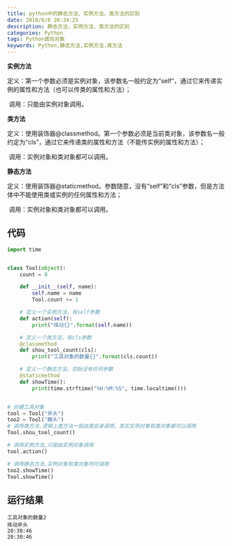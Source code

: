 ```yaml
---
title: python中的静态方法、实例方法、类方法的区别
date: 2018/8/8 20:34:25
description: 静态方法，实例方法，类方法的区别
categories: Python
tags: Python面向对象
keywords: Python,静态方法,实例方法,类方法
---
```


**实例方法**

​	定义：第一个参数必须是实例对象，该参数名一般约定为“self”，通过它来传递实例的属性和方法（也可以传类的属性和方法）；

​	调用：只能由实例对象调用。

**类方法**

​	定义：使用装饰器@classmethod。第一个参数必须是当前类对象，该参数名一般约定为“cls”，通过它来传递类的属性和方法（不能传实例的属性和方法）；

​	调用：实例对象和类对象都可以调用。

**静态方法**

​	定义：使用装饰器@staticmethod。参数随意，没有“self”和“cls”参数，但是方法体中不能使用类或实例的任何属性和方法；

​	调用：实例对象和类对象都可以调用。

<!--more-->

## 代码

```python
import time


class Tool(object):
    count = 0

    def __init__(self, name):
        self.name = name
        Tool.count += 1

    # 定义一个实例方法，有self参数
    def action(self):
        print("挥动{}".format(self.name))

    # 定义一个类方法，有cls参数
    @classmethod
    def shou_tool_count(cls):
        print("工具对象的数量{}".format(cls.count))

    # 定义一个静态方法，初始没有任何参数
    @staticmethod
    def showTime():
        print(time.strftime("%H:%M:%S", time.localtime()))


# 创建工具对象
tool = Tool("斧头")
too2 = Tool("榔头")
# 调用类方法,逻辑上类方法一般由类自身调用，其实实例对象和类对象都可以调用
Tool.shou_tool_count()

# 调用实例方法,只能由实例对象调用
tool.action()

# 调用静态方法,实例对象和类对象均可调用
too2.showTime()
Tool.showTime()
```

## 运行结果

```
工具对象的数量2
挥动斧头
20:30:46
20:30:46
```

